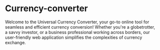 # Currency-converter
Welcome to the Universal Currency Converter, your go-to online tool for seamless and efficient currency conversion! Whether you're a globetrotter, a savvy investor, or a business professional working across borders, our user-friendly web application simplifies the complexities of currency exchange.
